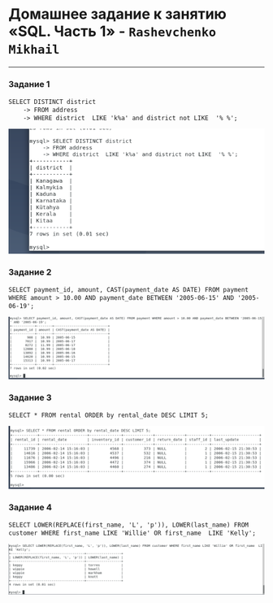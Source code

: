 # Домашнее задание к занятию «SQL. Часть 1» - `Rashevchenko Mikhail`

---

### Задание 1
```
SELECT DISTINCT district 
    -> FROM address
    -> WHERE district  LIKE 'k%a' and district not LIKE  '% %';

```
![](https://github.com/mrashevchenko/gitlab-hw/blob/hw12-03/img/hw120301.PNG?raw=true)

### Задание 2
```
SELECT payment_id, amount, CAST(payment_date AS DATE) FROM payment WHERE amount > 10.00 AND payment_date BETWEEN '2005-06-15' AND '2005-06-19';
```
![](https://github.com/mrashevchenko/gitlab-hw/blob/hw12-03/img/hw120302.PNG?raw=true)

### Задание 3
```
SELECT * FROM rental ORDER by rental_date DESC LIMIT 5;
```
![](https://github.com/mrashevchenko/gitlab-hw/blob/hw12-03/img/hw120303.PNG?raw=true)

### Задание 4
```
SELECT LOWER(REPLACE(first_name, 'L', 'p')), LOWER(last_name) FROM customer WHERE first_name LIKE 'Willie' OR first_name  LIKE 'Kelly';
```
![](https://github.com/mrashevchenko/gitlab-hw/blob/hw12-03/img/hw120304.PNG?raw=true)
